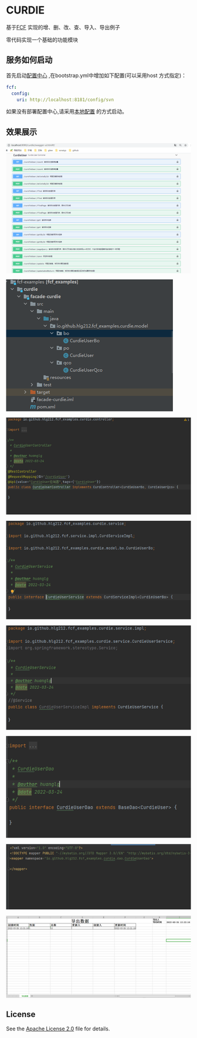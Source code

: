 # CURDIE
基于[FCF](https://github.com/hlg212/FCF) 实现的增、删、改、查、导入、导出例子

零代码实现一个基础的功能模块

## 服务如何启动
首先启动[配置中心](https://github.com/hlg212/FCP/tree/master/config) ,在bootstrap.yml中增加如下配置(可以采用host 方式指定)：
```yaml
fcf:
  config:
    uri: http://localhost:8181/config/svn
```
如果没有部署配置中心,请采用[本地配置](https://github.com/hlg212/fcf-examples/local) 的方式启动。


## 效果展示

![image](https://raw.githubusercontent.com/hlg212/fcf-examples/master/images/curdie_swagger.jpg)

![image](https://raw.githubusercontent.com/hlg212/fcf-examples/master/images/curdie_facade.jpg)

![image](https://raw.githubusercontent.com/hlg212/fcf-examples/master/images/curdie_controller.jpg)

![image](https://raw.githubusercontent.com/hlg212/fcf-examples/master/images/curdie_service.jpg)

![image](https://raw.githubusercontent.com/hlg212/fcf-examples/master/images/curdie_serviceImpl.jpg)

![image](https://raw.githubusercontent.com/hlg212/fcf-examples/master/images/curdie_dao.jpg)

![image](https://raw.githubusercontent.com/hlg212/fcf-examples/master/images/curdie_mapper.jpg)

![image](https://raw.githubusercontent.com/hlg212/fcf-examples/master/images/curdie_export.jpg)


## License

See the [Apache License 2.0](http://www.apache.org/licenses/LICENSE-2.0) file for details.